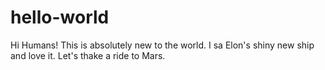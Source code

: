 # hello-world
Hi Humans!
This is absolutely new to the world. I sa Elon's shiny new ship and love it. Let's thake a ride to Mars.
